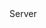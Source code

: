 <function name="UpdateUserSettings" parent="CBaseClient" type="classfunc">
	<description>
		<added version="0.7"></added>
	</description>
	<realm>Server</realm>
	<args>
		<arg name="buffer" type="bf_write"></arg>
	</args>
</function>